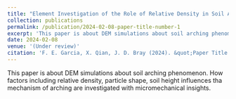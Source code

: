 ```yaml
---
title: "Element Investigation of the Role of Relative Density in Soil Arching Phenomena."
collection: publications
permalink: /publication/2024-02-08-paper-title-number-1
excerpt: 'This paper is about DEM simulations about soil arching phenomenon. How factors including relative density, particle shape, soil height influences tha mechanism of arching are investigated with micromechanical insights. '
date: 2024-02-08
venue: '(Under review)'
citation: 'F. E. Garcia, X. Qian, J. D. Bray (2024). &quot;Paper Title Number 1.&quot; <i>Journal 1</i>. 1(1).'
---
```


This paper is about DEM simulations about soil arching phenomenon. How factors including relative density, particle shape, soil height influences tha mechanism of arching are investigated with micromechanical insights. 
